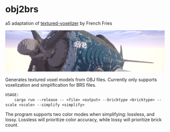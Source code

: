 # obj2brs

a5 adaptation of [textured-voxelizer](https://github.com/CheezBarger/textured-voxelizer) by French Fries

![Voxelized plane](https://github.com/CheezBarger/textured-voxelizer/blob/master/banner.png)

Generates textured voxel models from OBJ files.
Currently only supports voxelization and simplification for BRS files.

```
USAGE:
    cargo run --release -- <file> <output> --bricktype <bricktype> --scale <scale> --simplify <simplify>
```

The program supports two color modes when simplifying: lossless, and lossy. Lossless will prioritize color accuracy, while lossy will prioritize brick count.
